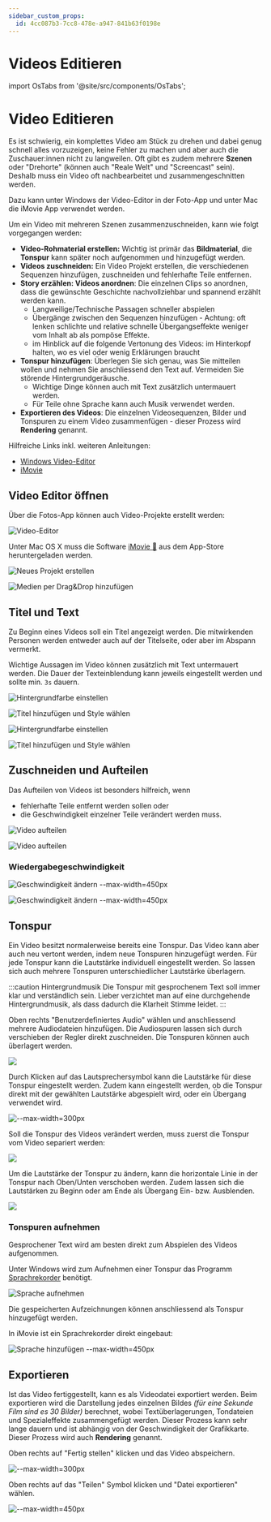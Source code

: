```yaml
---
sidebar_custom_props:
  id: 4cc087b3-7cc8-478e-a947-841b63f0198e
---
```


# Videos Editieren

import OsTabs from '@site/src/components/OsTabs';

# Video Editieren

Es ist schwierig, ein komplettes Video am Stück zu drehen und dabei genug schnell alles vorzuzeigen, keine Fehler zu machen und aber auch die Zuschauer:innen nicht zu langweilen. Oft gibt es zudem mehrere **Szenen** oder "Drehorte" (können auch "Reale Welt" und "Screencast" sein). Deshalb muss ein Video oft nachbearbeitet und zusammengeschnitten werden.

Dazu kann unter Windows der Video-Editor in der Foto-App und unter Mac die iMovie App verwendet werden.

Um ein Video mit mehreren Szenen zusammenzuschneiden, kann wie folgt vorgegangen werden:
- **Video-Rohmaterial erstellen:** Wichtig ist primär das **Bildmaterial**, die **Tonspur** kann später noch aufgenommen und hinzugefügt werden.
- **Videos zuschneiden:** Ein Video Projekt erstellen, die verschiedenen Sequenzen hinzufügen, zuschneiden und fehlerhafte Teile entfernen.
- **Story erzählen: Videos anordnen**: Die einzelnen Clips so anordnen, dass die gewünschte Geschichte nachvollziehbar und spannend erzählt werden kann.
  - Langweilige/Technische Passagen schneller abspielen
  - Übergänge zwischen den Sequenzen hinzufügen - Achtung: oft lenken schlichte und relative schnelle Übergangseffekte weniger vom Inhalt ab als pompöse Effekte.
  - im Hinblick auf die folgende Vertonung des Videos: im Hinterkopf halten, wo es viel oder wenig Erklärungen braucht
- **Tonspur hinzufügen**: Überlegen Sie sich genau, was Sie mitteilen wollen und nehmen Sie anschliessend den Text auf. Vermeiden Sie störende Hintergrundgeräusche.
  - Wichtige Dinge können auch mit Text zusätzlich untermauert werden.
  - Für Teile ohne Sprache kann auch Musik verwendet werden. 
- **Exportieren des Videos**: Die einzelnen Videosequenzen, Bilder und Tonspuren zu einem Video zusammenfügen - dieser Prozess wird **Rendering** genannt.



Hilfreiche Links inkl. weiteren Anleitungen:
- [Windows Video-Editor](https://support.microsoft.com/de-de/windows/erstellen-von-filmen-mit-einem-video-editor-94e651f8-a5be-ae03-3c50-e49f013d47f6)
- [iMovie](https://www.apple.com/imovie/)

## Video Editor öffnen

<OsTabs>
<TabItem value="win10">

Über die Fotos-App können auch Video-Projekte erstellt werden:

![Video-Editor](images/win/01-video-editor.png)

</TabItem>
<TabItem value="mac">

Unter Mac OS X muss die Software [iMovie 🔗](https://www.apple.com/de/imovie/) aus dem App-Store heruntergeladen werden.

![Neues Projekt erstellen](images/mac/01-video-editor.png)

![Medien per Drag&Drop hinzufügen](images/mac/01-video-editor_b.png)

</TabItem>
</OsTabs>

## Titel und Text

Zu Beginn eines Videos soll ein Titel angezeigt werden. Die mitwirkenden Personen werden entweder auch auf der Titelseite, oder aber im Abspann vermerkt.

Wichtige Aussagen im Video können zusätzlich mit Text untermauert werden. Die Dauer der Texteinblendung kann jeweils eingestellt werden und sollte min. `3s` dauern.

<OsTabs>
<TabItem value="win10">

![Hintergrundfarbe einstellen](images/win/02-video-editor-bg-color.png)

![Titel hinzufügen und Style wählen](images/win/03-video-editor-bg-text.png)

</TabItem>
<TabItem value="mac">

![Hintergrundfarbe einstellen](images/mac/02-video-editor-bg-color.png)

![Titel hinzufügen und Style wählen](images/mac/03-video-editor-bg-text.png)

</TabItem>
</OsTabs>

## Zuschneiden und Aufteilen

Das Aufteilen von Videos ist besonders hilfreich, wenn
- fehlerhafte Teile entfernt werden sollen oder
- die Geschwindigkeit einzelner Teile verändert werden muss.

<OsTabs>
<TabItem value="win10">

![Video aufteilen](images/win/04-video-editor-split.png)

</TabItem>
<TabItem value="mac">

![Video aufteilen](images/mac/04-video-editor-split.png)

</TabItem>
</OsTabs>

### Wiedergabegeschwindigkeit

<OsTabs>
<TabItem value="win10">

![Geschwindigkeit ändern --max-width=450px](images/win/05-video-editor-speed.png)

</TabItem>
<TabItem value="mac">

![Geschwindigkeit ändern --max-width=450px](images/mac/05-video-editor-speed.png)

</TabItem>
</OsTabs>

## Tonspur

Ein Video besitzt normalerweise bereits eine Tonspur. Das Video kann aber auch neu vertont werden, indem neue Tonspuren hinzugefügt werden. Für jede Tonspur kann die Lautstärke individuell eingestellt werden. So lassen sich auch mehrere Tonspuren unterschiedlicher Lautstärke überlagern.

:::caution Hintergrundmusik
Die Tonspur mit gesprochenem Text soll immer klar und verständlich sein. Lieber verzichtet man auf eine durchgehende Hintergrundmusik, als dass dadurch die Klarheit Stimme leidet.
:::

<OsTabs>
<TabItem value="win10">

Oben rechts "Benutzerdefiniertes Audio" wählen und anschliessend mehrere Audiodateien hinzufügen. Die Audiospuren lassen sich durch verschieben der Regler direkt zuschneiden. Die Tonspuren können auch überlagert werden.   

![](images/win/07-video-editor-sound-1.png)

Durch Klicken auf das Lautsprechersymbol kann die Lautstärke für diese Tonspur eingestellt werden. Zudem kann eingestellt werden, ob die Tonspur direkt mit der gewählten Lautstärke abgespielt wird, oder ein Übergang verwendet wird.

![--max-width=300px](images/win/08-video-editor-sound-2.png)

</TabItem>
<TabItem value="mac">

Soll die Tonspur des Videos verändert werden, muss zuerst die Tonspur vom Video separiert werden: 

![](images/mac/07-video-editor-separate-sound.png)

Um die Lautstärke der Tonspur zu ändern, kann die horizontale Linie in der Tonspur nach Oben/Unten verschoben werden. Zudem lassen sich die Lautstärken zu Beginn oder am Ende als Übergang Ein- bzw. Ausblenden.

![](images/mac/07-video-editor-sound-1.png)
</TabItem>
</OsTabs>

### Tonspuren aufnehmen

Gesprochener Text wird am besten direkt zum Abspielen des Videos aufgenommen.

<OsTabs>
<TabItem value="win10">

Unter Windows wird zum Aufnehmen einer Tonspur das Programm [Sprachrekorder](https://support.microsoft.com/de-de/windows/verwendung-des-sprachrekorders-6fbb53d5-0539-abda-a9a4-0bcb84a778e7) benötigt.

![Sprache aufnehmen](images/win/06-video-editor-speech.png)

Die gespeicherten Aufzeichnungen können anschliessend als Tonspur hinzugefügt werden.

</TabItem>
<TabItem value="mac">

In iMovie ist ein Sprachrekorder direkt eingebaut:

![Sprache hinzufügen --max-width=450px](images/mac/06-video-editor-speech.png)

</TabItem>
</OsTabs>

## Exportieren

Ist das Video fertiggestellt, kann es als Videodatei exportiert werden. Beim exportieren wird die Darstellung jedes einzelnen Bildes *(für eine Sekunde Film sind es 30 Bilder)* berechnet, wobei Textüberlagerungen, Tondateien und Spezialeffekte zusammengefügt werden. Dieser Prozess kann sehr lange dauern und ist abhängig von der Geschwindigkeit der Grafikkarte. Dieser Prozess wird auch **Rendering** genannt.

<OsTabs>
<TabItem value="win10">

Oben rechts auf "Fertig stellen" klicken und das Video abspeichern.

![--max-width=300px](images/win/09-video-editor-export.png)

</TabItem>
<TabItem value="mac">

Oben rechts auf das "Teilen" Symbol klicken und "Datei exportieren" wählen.

![--max-width=450px](images/mac/09-video-editor-export.png)

</TabItem>
</OsTabs>
